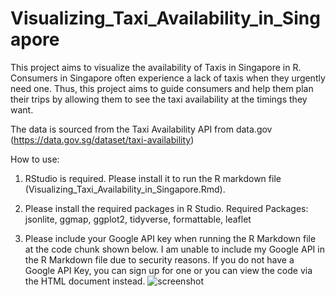 # Visualizing_Taxi_Availability_in_Singapore

This project aims to visualize the availability of Taxis in Singapore in R.
Consumers in Singapore often experience a lack of taxis when they urgently need one. Thus, this project aims to guide consumers and help them plan their trips by allowing them to see the taxi availability at the timings they want.

The data is sourced from the Taxi Availability API from data.gov (https://data.gov.sg/dataset/taxi-availability)

How to use:
1. RStudio is required. Please install it to run the R markdown file (Visualizing_Taxi_Availability_in_Singapore.Rmd).

2. Please install the required packages in R Studio. 
Required Packages: jsonlite, ggmap, ggplot2, tidyverse, formattable, leaflet

3. Please include your Google API key when running the R Markdown file at the code chunk shown below.  I am unable to include my Google API in the R Markdown file due to security reasons. 
If you do not have a Google API Key, you can sign up for one or you can view the code via the HTML document instead.
![screenshot](https://user-images.githubusercontent.com/65797905/82862218-b2411b00-9f51-11ea-857a-93b7e5610fe8.JPG)


